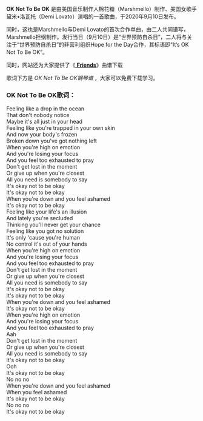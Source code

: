 

**OK Not To Be OK** 是由美国音乐制作人棉花糖（Marshmello）制作、美国女歌手黛米•洛瓦托（Demi
Lovato）演唱的一首歌曲，于2020年9月10日发布。

同时，这也是Marshmello与Demi
Lovato的首次合作单曲，由二人共同谱写，Marshmello担纲制作。发行当日（9月10日）是“世界预防自杀日”，二人将与关注于“世界预防自杀日”的非营利组织Hope
for the Day合作，其标语即“It‘s OK Not To Be OK”。

同时，网站还为大家提供了《[ **Friends**](Music-9200-Friends-Marshmello和Anne-Marie.html
"Friends")》曲谱下载

歌词下方是 _OK Not To Be OK钢琴谱_ ，大家可以免费下载学习。

### OK Not To Be OK歌词：

Feeling like a drop in the ocean  
That don't nobody notice  
Maybe it's all just in your head  
Feeling like you're trapped in your own skin  
And now your body's frozen  
Broken down you've got nothing left  
When you're high on emotion  
And you're losing your focus  
And you feel too exhausted to pray  
Don't get lost in the moment  
Or give up when you're closest  
All you need is somebody to say  
It's okay not to be okay  
It's okay not to be okay  
When you're down and you feel ashamed  
It's okay not to be okay  
Feeling like your life's an illusion  
And lately you're secluded  
Thinking you'll never get your chancе  
Feeling like you got no solution  
It's only 'cause you're human  
No control it's out of your hands  
When you're high on emotion  
And you're losing your focus  
And you feel too exhausted to pray  
Don't get lost in the moment  
Or give up when you're closest  
All you need is somebody to say  
It's okay not to be okay  
It's okay not to be okay  
When you're down and you feel ashamed  
It's okay not to be okay  
When you're high on emotion  
And you're losing your focus  
And you feel too exhausted to pray  
Aah  
Don't get lost in the moment  
Or give up when you're closest  
All you need is somebody to say  
It's okay not to be okay  
Ooh  
It's okay not to be okay  
No no no  
When you're down and you feel ashamed  
When you feel ashamed  
It's okay not to be okay  
No no no  
It's okay not to be okay

